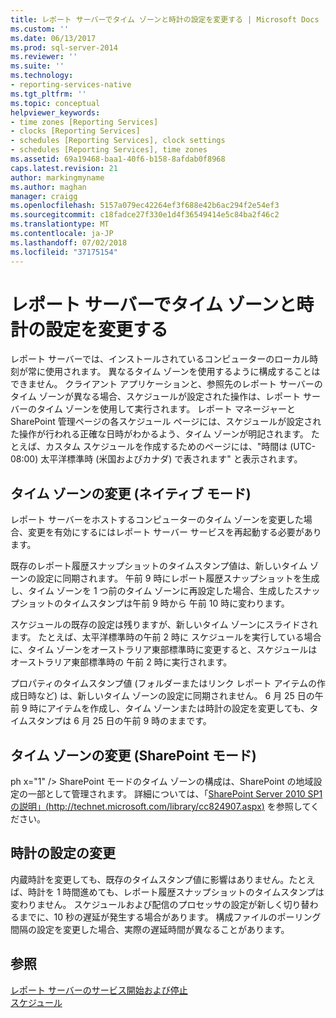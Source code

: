 ```yaml
---
title: レポート サーバーでタイム ゾーンと時計の設定を変更する | Microsoft Docs
ms.custom: ''
ms.date: 06/13/2017
ms.prod: sql-server-2014
ms.reviewer: ''
ms.suite: ''
ms.technology:
- reporting-services-native
ms.tgt_pltfrm: ''
ms.topic: conceptual
helpviewer_keywords:
- time zones [Reporting Services]
- clocks [Reporting Services]
- schedules [Reporting Services], clock settings
- schedules [Reporting Services], time zones
ms.assetid: 69a19468-baa1-40f6-b158-8afdab0f8968
caps.latest.revision: 21
author: markingmyname
ms.author: maghan
manager: craigg
ms.openlocfilehash: 5157a079ec42264ef3f688e42b6ac294f2e54ef3
ms.sourcegitcommit: c18fadce27f330e1d4f36549414e5c84ba2f46c2
ms.translationtype: MT
ms.contentlocale: ja-JP
ms.lasthandoff: 07/02/2018
ms.locfileid: "37175154"
---
```

# <a name="change-time-zones-and-clock-settings-on-a-report-server"></a>レポート サーバーでタイム ゾーンと時計の設定を変更する
  レポート サーバーでは、インストールされているコンピューターのローカル時刻が常に使用されます。 異なるタイム ゾーンを使用するように構成することはできません。 クライアント アプリケーションと、参照先のレポート サーバーのタイム ゾーンが異なる場合、スケジュールが設定された操作は、レポート サーバーのタイム ゾーンを使用して実行されます。 レポート マネージャーと SharePoint 管理ページの各スケジュール ページには、スケジュールが設定された操作が行われる正確な日時がわかるよう、タイム ゾーンが明記されます。 たとえば、カスタム スケジュールを作成するためのページには、"時間は (UTC-08:00) 太平洋標準時 (米国およびカナダ) で表されます" と表示されます。  
  
## <a name="changing-the-time-zone-native-mode"></a>タイム ゾーンの変更 (ネイティブ モード)  
 レポート サーバーをホストするコンピューターのタイム ゾーンを変更した場合、変更を有効にするにはレポート サーバー サービスを再起動する必要があります。  
  
 既存のレポート履歴スナップショットのタイムスタンプ値は、新しいタイム ゾーンの設定に同期されます。 午前 9 時にレポート履歴スナップショットを生成し、タイム ゾーンを 1 つ前のタイム ゾーンに再設定した場合、生成したスナップショットのタイムスタンプは午前 9 時から 午前 10 時に変わります。  
  
 スケジュールの既存の設定は残りますが、新しいタイム ゾーンにスライドされます。 たとえば、太平洋標準時の午前 2 時に スケジュールを実行している場合に、タイム ゾーンをオーストラリア東部標準時に変更すると、スケジュールはオーストラリア東部標準時の 午前 2 時に実行されます。  
  
 プロパティのタイムスタンプ値 (フォルダーまたはリンク レポート アイテムの作成日時など) は、新しいタイム ゾーンの設定に同期されません。 6 月 25 日の午前 9 時にアイテムを作成し、タイム ゾーンまたは時計の設定を変更しても、タイムスタンプは 6 月 25 日の午前 9 時のままです。  
  
## <a name="changing-the-time-zone-sharepoint-mode"></a>タイム ゾーンの変更 (SharePoint モード)  
 ph x="1" /&gt; SharePoint モードのタイム ゾーンの構成は、SharePoint の地域設定の一部として管理されます。 詳細については、「[SharePoint Server 2010 SP1 の説明」(http://technet.microsoft.com/library/cc824907.aspx)](http://technet.microsoft.com/library/cc824907.aspx) を参照してください。  
  
## <a name="changing-the-clock-settings"></a>時計の設定の変更  
 内蔵時計を変更しても、既存のタイムスタンプ値に影響はありません。たとえば、時計を 1 時間進めても、レポート履歴スナップショットのタイムスタンプは変わりません。 スケジュールおよび配信のプロセッサの設定が新しく切り替わるまでに、10 秒の遅延が発生する場合があります。 構成ファイルのポーリング間隔の設定を変更した場合、実際の遅延時間が異なることがあります。  
  
## <a name="see-also"></a>参照  
 [レポート サーバーのサービス開始および停止](../report-server/start-and-stop-the-report-server-service.md)   
 [スケジュール](schedules.md)  
  
  
